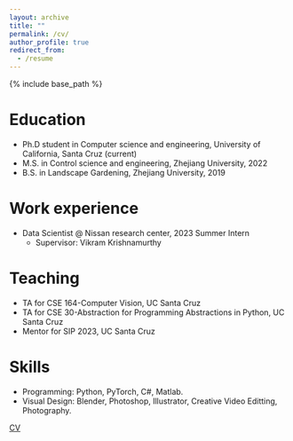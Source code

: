 ```yaml
---
layout: archive
title: ""
permalink: /cv/
author_profile: true
redirect_from:
  - /resume
---
```


{% include base_path %}




Education
======
* Ph.D student in Computer science and engineering, University of California, Santa Cruz (current)
* M.S. in Control science and engineering, Zhejiang University, 2022
* B.S. in Landscape Gardening, Zhejiang University, 2019

Work experience
======
* Data Scientist @ Nissan research center, 2023 Summer Intern
  * Supervisor:  Vikram Krishnamurthy

Teaching
======
* TA for CSE 164-Computer Vision, UC Santa Cruz
* TA for CSE 30-Abstraction for Programming Abstractions in Python, UC Santa Cruz
* Mentor for SIP 2023, UC Santa Cruz
  
Skills
======
* Programming: Python, PyTorch, C#, Matlab.
* Visual Design: Blender, Photoshop, Illustrator, Creative Video Editting, Photography. 

[CV](http://LeoLee7.github.io/files/LiuLi_CV_summer_intern_application.pdf)

<!-- 
Publications
======
  <ul>{% for post in site.publications %}
    {% include archive-single-cv.html %}
  {% endfor %}</ul>
  
Talks
======
  <ul>{% for post in site.talks %}
    {% include archive-single-talk-cv.html %}
  {% endfor %}</ul>
  
Teaching
======
  <ul>{% for post in site.teaching %}
    {% include archive-single-cv.html %}
  {% endfor %}</ul>
  
Service and leadership
======
* Currently signed in to 43 different slack teams -->
